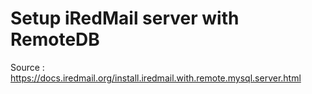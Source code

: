 # Setup iRedMail server with RemoteDB 
Source : https://docs.iredmail.org/install.iredmail.with.remote.mysql.server.html

